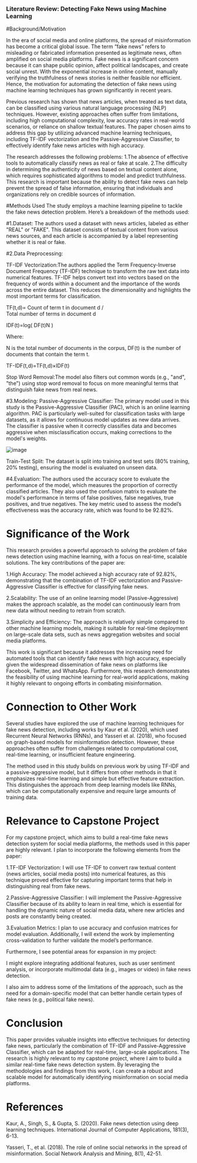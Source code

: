 ### Literature Review: Detecting Fake News using Machine Learning

#Background/Motivation

In the era of social media and online platforms, the spread of misinformation has become a critical global issue. The term “fake news” refers to misleading or fabricated information presented as legitimate news, often amplified on social media platforms. Fake news is a significant concern because it can shape public opinion, affect political landscapes, and create social unrest. With the exponential increase in online content, manually verifying the truthfulness of news stories is neither feasible nor efficient. Hence, the motivation for automating the detection of fake news using machine learning techniques has grown significantly in recent years.

Previous research has shown that news articles, when treated as text data, can be classified using various natural language processing (NLP) techniques. However, existing approaches often suffer from limitations, including high computational complexity, low accuracy rates in real-world scenarios, or reliance on shallow textual features. The paper chosen aims to address this gap by utilizing advanced machine learning techniques, including TF-IDF vectorization and the Passive-Aggressive Classifier, to effectively identify fake news articles with high accuracy.

The research addresses the following problems:
1.The absence of effective tools to automatically classify news as real or fake at scale.
2.The difficulty in determining the authenticity of news based on textual content alone, which requires sophisticated algorithms to model and predict truthfulness.
This research is important because the ability to detect fake news can help prevent the spread of false information, ensuring that individuals and organizations rely on credible sources of information.

#Methods Used
The study employs a machine learning pipeline to tackle the fake news detection problem. Here’s a breakdown of the methods used:

#1.Dataset:
The authors used a dataset with news articles, labeled as either "REAL" or "FAKE". This dataset consists of textual content from various news sources, and each article is accompanied by a label representing whether it is real or fake.

#2.Data Preprocessing:

TF-IDF Vectorization:The authors applied the Term Frequency-Inverse Document Frequency (TF-IDF) technique to transform the raw text data into numerical features. TF-IDF helps convert text into vectors based on the frequency of words within a document and the importance of the words across the entire dataset. This reduces the dimensionality and highlights the most important terms for classification.

TF(t,d)= Count of term t in document d / Total number of terms in document d

IDF(t)=log( DF(t)N )

Where:

N is the total number of documents in the corpus,
DF(t) is the number of documents that contain the term t.

TF-IDF(t,d)=TF(t,d)×IDF(t)

Stop Word Removal:The model also filters out common words (e.g., "and", "the") using stop word removal to focus on more meaningful terms that distinguish fake news from real news.

#3.Modeling:
Passive-Aggressive Classifier: The primary model used in this study is the Passive-Aggressive Classifier (PAC), which is an online learning algorithm. PAC is particularly well-suited for classification tasks with large datasets, as it allows for continuous model updates as new data arrives. The classifier is passive when it correctly classifies data and becomes aggressive when misclassification occurs, making corrections to the model's weights.

![image](https://github.com/user-attachments/assets/0bc91815-2096-4aed-8860-4eeabf5024d8)

Train-Test Split: The dataset is split into training and test sets (80% training, 20% testing), ensuring the model is evaluated on unseen data.

#4.Evaluation:
The authors used the accuracy score to evaluate the performance of the model, which measures the proportion of correctly classified articles. They also used the confusion matrix to evaluate the model's performance in terms of false positives, false negatives, true positives, and true negatives. The key metric used to assess the model’s effectiveness was the accuracy rate, which was found to be 92.82%.

# Significance of the Work

This research provides a powerful approach to solving the problem of fake news detection using machine learning, with a focus on real-time, scalable solutions. The key contributions of the paper are:

1.High Accuracy: The model achieved a high accuracy rate of 92.82%, demonstrating that the combination of TF-IDF vectorization and Passive-Aggressive Classifier is effective for classifying fake news.

2.Scalability: The use of an online learning model (Passive-Aggressive) makes the approach scalable, as the model can continuously learn from new data without needing to retrain from scratch.

3.Simplicity and Efficiency: The approach is relatively simple compared to other machine learning models, making it suitable for real-time deployment on large-scale data sets, such as news aggregation websites and social media platforms.

This work is significant because it addresses the increasing need for automated tools that can identify fake news with high accuracy, especially given the widespread dissemination of fake news on platforms like Facebook, Twitter, and WhatsApp. Furthermore, this research demonstrates the feasibility of using machine learning for real-world applications, making it highly relevant to ongoing efforts in combating misinformation.

# Connection to Other Work

Several studies have explored the use of machine learning techniques for fake news detection, including works by Kaur et al. (2020), which used Recurrent Neural Networks (RNNs), and Yasseri et al. (2018), who focused on graph-based models for misinformation detection. However, these approaches often suffer from challenges related to computational cost, real-time learning, or insufficient feature engineering.

The method used in this study builds on previous work by using TF-IDF and a passive-aggressive model, but it differs from other methods in that it emphasizes real-time learning and simple but effective feature extraction. This distinguishes the approach from deep learning models like RNNs, which can be computationally expensive and require large amounts of training data.

# Relevance to Capstone Project

For my capstone project, which aims to build a real-time fake news detection system for social media platforms, the methods used in this paper are highly relevant. I plan to incorporate the following elements from the paper:

1.TF-IDF Vectorization: I will use TF-IDF to convert raw textual content (news articles, social media posts) into numerical features, as this technique proved effective for capturing important terms that help in distinguishing real from fake news.

2.Passive-Aggressive Classifier: I will implement the Passive-Aggressive Classifier because of its ability to learn in real time, which is essential for handling the dynamic nature of social media data, where new articles and posts are constantly being created.

3.Evaluation Metrics: I plan to use accuracy and confusion matrices for model evaluation. Additionally, I will extend the work by implementing cross-validation to further validate the model’s performance.

Furthermore, I see potential areas for expansion in my project:

I might explore integrating additional features, such as user sentiment analysis, or incorporate multimodal data (e.g., images or video) in fake news detection.

I also aim to address some of the limitations of the approach, such as the need for a domain-specific model that can better handle certain types of fake news (e.g., political fake news).

# Conclusion

This paper provides valuable insights into effective techniques for detecting fake news, particularly the combination of TF-IDF and Passive-Aggressive Classifier, which can be adapted for real-time, large-scale applications. The research is highly relevant to my capstone project, where I aim to build a similar real-time fake news detection system. By leveraging the methodologies and findings from this work, I can create a robust and scalable model for automatically identifying misinformation on social media platforms.

# References

Kaur, A., Singh, S., & Gupta, S. (2020). Fake news detection using deep learning techniques. International Journal of Computer Applications, 181(3), 6-13.

Yasseri, T., et al. (2018). The role of online social networks in the spread of misinformation. Social Network Analysis and Mining, 8(1), 42-51.

